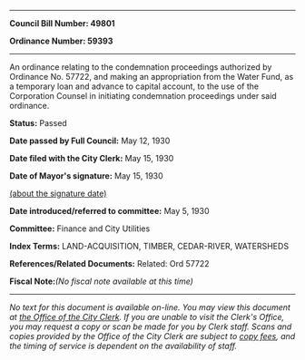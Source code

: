 

********

**Council Bill Number: 49801**
   
**Ordinance Number: 59393**
********

 An ordinance relating to the condemnation proceedings authorized by Ordinance No. 57722, and making an appropriation from the Water Fund, as a temporary loan and advance to capital account, to the use of the Corporation Counsel in initiating condemnation proceedings under said ordinance.

**Status:** Passed
   
**Date passed by Full Council:** May 12, 1930
   
**Date filed with the City Clerk:** May 15, 1930
   
**Date of Mayor's signature:** May 15, 1930
   
[(about the signature date)](/~public/approvaldate.htm)
   
   
   
**Date introduced/referred to committee:** May 5, 1930
   
**Committee:** Finance and City Utilities
   
   
**Index Terms:** LAND-ACQUISITION, TIMBER, CEDAR-RIVER, WATERSHEDS

**References/Related Documents:** Related: Ord 57722

**Fiscal Note:**_(No fiscal note available at this time)_
********

_No text for this document is available on-line. You may view this document at [the Office of the City Clerk](http://www.seattle.gov/leg/clerk/contactUs.htm). If you are unable to visit the Clerk's Office, you may request a copy or scan be made for you by Clerk staff. Scans and copies provided by the Office of the City Clerk are subject to [copy fees](http://clerk.seattle.gov/~public/clerkfees.htm), and the timing of service is dependent on the availability of staff._

